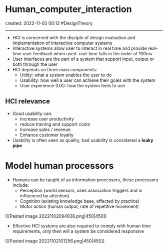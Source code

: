 # Human_computer_interaction
created: 2022-11-02 00:12
#DesignTheory 

---
- HCI is concerned with the disciple of design evaluation and implementation of interactive computer systems 
- Interactive systems allow user to interact in real time and provide real-time user feedback when used. real-time falls in the order of 100ms 
- User interfaces are the part of a system that support input, output or both through the user
- HCI depends on three main components:
    - Utility: what a system enables the user to do 
    - Usability: how well a user can achieve their goals with the system 
    - User experience (UX): how the system feels to use 
## HCI relevance
- Good usability can:
    - increase user productivity 
    - reduce training and support costs 
    - Increase sales / revenue 
    - Enhance customer loyalty
- Usability is often seen as quality, bad usability is considered a **leaky pipe**
# Model human processors 
- Humans can be taught of as information processors, these processors include:
    - Perception (world sensors, uses association triggers and is influenced by attention)
    - Cognition (existing knowledge base, effected by practice)
    - Motor action (human output, rate of repetitive movement)


![[Pasted image 20221102094936.png|450|450]]

- Effective HCI systems are also required to comply with human time requirements, only then will a system be considered responsive

![[Pasted image 20221102101256.png|450|450]]
